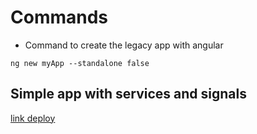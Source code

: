 # Commands 

- Command to create the legacy app with angular 

```
ng new myApp --standalone false
```

## Simple app with services and signals 

[link deploy](https://angular-signal-services.netlify.app/)
